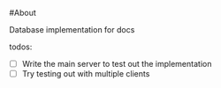 #About

Database implementation for docs

todos:
- [ ] Write the main server to test out the implementation
- [ ] Try testing out with multiple clients
